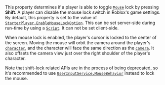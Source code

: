 This property determines if a player is able to toggle [`Mouse`](https://create.roblox.com/docs/reference/engine/classes/Mouse) lock
by pressing **Shift**. A player can disable the mouse lock switch in
Roblox's game settings. By default, this property is set to the value of
[`StarterPlayer.EnableMouseLockOption`](https://create.roblox.com/docs/reference/engine/classes/StarterPlayer#EnableMouseLockOption). This can be set server-side
during run-time by using a [`Script`](https://create.roblox.com/docs/reference/engine/classes/Script). It can not be set client-side.

When mouse lock is enabled, the player's cursor is locked to the center of
the screen. Moving the mouse will orbit the camera around the player's
[`character`](https://create.roblox.com/docs/reference/engine/classes/Player#Character), and the character will face the same
direction as the [`camera`](https://create.roblox.com/docs/reference/engine/classes/Camera). It also offsets the camera view
just over the right shoulder of the player's character.

Note that shift-lock related APIs are in the process of being deprecated,
so it's recommended to use [`UserInputService.MouseBehavior`](https://create.roblox.com/docs/reference/engine/classes/UserInputService#MouseBehavior) instead
to lock the mouse.